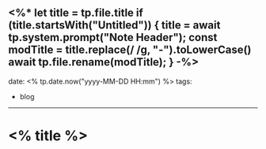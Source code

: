 <%*
let title = tp.file.title
if (title.startsWith("Untitled")) {
  title = await tp.system.prompt("Note Header");
  const modTitle = title.replace(/ /g, "-").toLowerCase()
  await tp.file.rename(modTitle);
}
-%>
---
date: <% tp.date.now("yyyy-MM-DD HH:mm") %>
tags:
  - blog
---
# <% title %>

